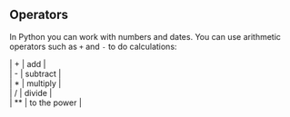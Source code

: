 <h2 class="c-project-heading--explainer">Operators</h2>

In Python you can work with numbers and dates. You can use arithmetic operators such as `+` and `-`  to do calculations:

| + | add |   
| - | subtract |   
| * | multiply |   
| / | divide |   
| ** | to the power |   
